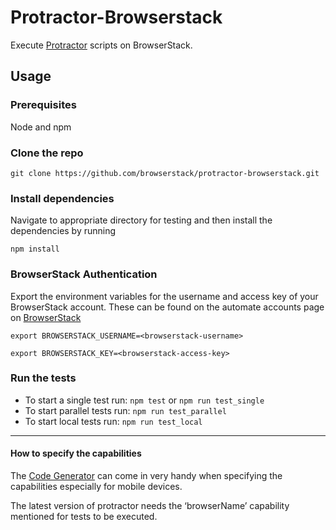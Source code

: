 # Protractor-Browserstack

Execute [Protractor](https://github.com/angular/protractor) scripts on BrowserStack.

## Usage

### Prerequisites

Node and npm

### Clone the repo

`git clone https://github.com/browserstack/protractor-browserstack.git`

### Install dependencies

Navigate to appropriate directory for testing and then install the dependencies by running

`npm install`

### BrowserStack Authentication

Export the environment variables for the username and access key of your BrowserStack account.
These can be found on the automate accounts page on [BrowserStack](https://www.browserstack.com/accounts/automate)

`export BROWSERSTACK_USERNAME=<browserstack-username>`

`export BROWSERSTACK_KEY=<browserstack-access-key>`

### Run the tests

 - To start a single test run: `npm test` or `npm run test_single`
 - To start parallel tests run: `npm run test_parallel`
 - To start local tests run: `npm run test_local`

------

#### How to specify the capabilities

The [Code Generator](https://www.browserstack.com/automate/node#setting-os-and-browser) can come in very handy when specifying the capabilities especially for mobile devices.

The latest version of protractor needs the ‘browserName’ capability mentioned for tests to be executed.
